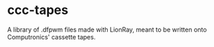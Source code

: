 # ccc-tapes
A library of .dfpwm files made with LionRay, meant to be written onto Computronics' cassette tapes.
